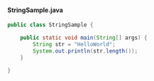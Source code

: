 #### StringSample.java
```java
public class StringSample {

    public static void main(String[] args) {
        String str = "HelloWorld";
        System.out.println(str.length());
    }

}
```

